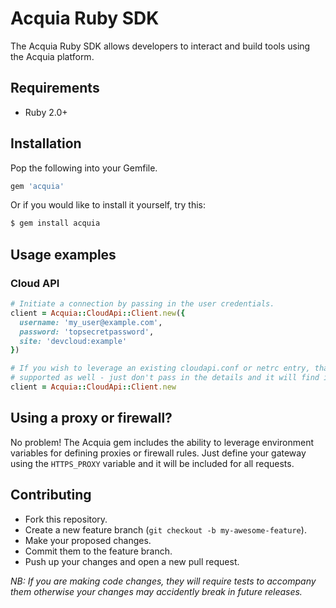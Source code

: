 # Acquia Ruby SDK

The Acquia Ruby SDK allows developers to interact and build tools using the
Acquia platform.

## Requirements

- Ruby 2.0+

## Installation

Pop the following into your Gemfile.

```rb
gem 'acquia'
```

Or if you would like to install it yourself, try this:

```sh
$ gem install acquia
```

## Usage examples

### Cloud API

```rb
# Initiate a connection by passing in the user credentials.
client = Acquia::CloudApi::Client.new({
  username: 'my_user@example.com',
  password: 'topsecretpassword',
  site: 'devcloud:example'
})

# If you wish to leverage an existing cloudapi.conf or netrc entry, that is
# supported as well - just don't pass in the details and it will find it for you.
client = Acquia::CloudApi::Client.new
```

## Using a proxy or firewall?

No problem! The Acquia gem includes the ability to leverage environment variables for defining proxies or firewall rules. Just define your gateway using the `HTTPS_PROXY` variable and it will be included for all requests.

## Contributing

- Fork this repository.
- Create a new feature branch (`git checkout -b my-awesome-feature`).
- Make your proposed changes.
- Commit them to the feature branch.
- Push up your changes and open a new pull request.

_NB: If you are making code changes, they will require tests to accompany them
otherwise your changes may accidently break in future releases._
